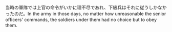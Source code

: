 <tr><td>当時の軍隊では上官の命令がいかに理不尽であれ、下級兵はそれに従うしかなかったのだ。<td><tr><tr><td>In the army in those days, no matter how unreasonable the senior ofﬁcers' commands, the soldiers under them had no choice but to obey them.<td><tr></table>

